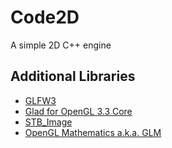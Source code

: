 # Code2D
A simple 2D C++ engine

## Additional Libraries
* [GLFW3](http://www.glfw.org/)
* [Glad for OpenGL 3.3 Core](http://glad.dav1d.de/)
* [STB_Image](https://github.com/nothings/stb/blob/master/stb_image.h)
* [OpenGL Mathematics a.k.a. GLM](http://glm.g-truc.net/0.9.8/index.html)
